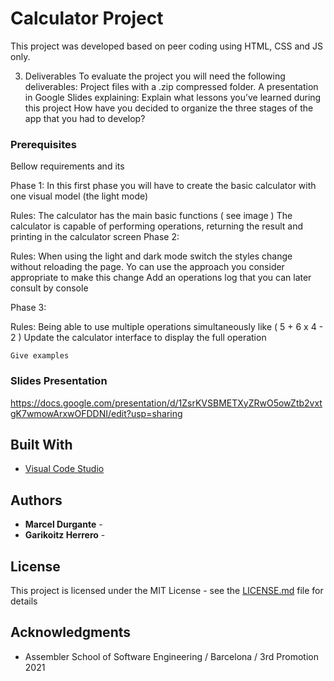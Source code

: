 # Calculator Project

This project was developed based on peer coding using HTML, CSS and JS only.


3. Deliverables
To evaluate the project you will need the following deliverables:
Project files with a .zip compressed folder.
A presentation in Google Slides explaining:
Explain what lessons you’ve learned during this project
How have you decided to organize the three stages of the app that you had to develop?

### Prerequisites

Bellow requirements and its

Phase 1:
In this first phase you will have to create the basic calculator with one visual model (the light mode)

Rules:
The calculator has the main basic functions ( see image )
The calculator is capable of performing operations, returning the result and printing in the calculator screen
Phase 2:


Rules:
When using the light and dark mode switch the styles change without reloading the page. Yo can use the approach you consider appropriate to make this change
Add an operations log that you can later consult by console

Phase 3:


Rules:
Being able to use multiple operations simultaneously like ( 5 + 6 x 4 - 2 )
Update the calculator interface to display the full operation
```
Give examples
```

### Slides Presentation

https://docs.google.com/presentation/d/1ZsrKVSBMETXyZRwO5owZtb2vxtgK7wmowArxwOFDDNI/edit?usp=sharing

## Built With

- [Visual Code Studio](https://code.visualstudio.com/)


## Authors

- **Marcel Durgante** -
- **Garikoitz Herrero** -

## License

This project is licensed under the MIT License - see the [LICENSE.md](LICENSE.md) file for details

## Acknowledgments

- Assembler School of Software Engineering / Barcelona / 3rd Promotion 2021